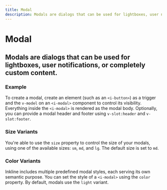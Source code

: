 ```yaml
---
title: Modal
description: Modals are dialogs that can be used for lightboxes, user notifications, or completely custom content.
---
```


<script setup>
import * as examples from '../examples';
</script>



# Modal
## Modals are dialogs that can be used for lightboxes, user notifications, or completely custom content.

### Example
To create a modal, create an element (such as an `<i-button>`) as a trigger and the `v-model` on an `<i-modal>` component to control its visibility. Everything inside the `<i-modal>` is rendered as the modal body. Optionally, you can provide a modal header and footer using `v-slot:header` and `v-slot:footer`.

<example :component="examples.IModalBasicExample" :html="examples.IModalBasicExampleHTML" :js="examples.IModalBasicExampleJS"></example>

### Size Variants
You're able to use the `size` property to control the size of your modals, using one of the available sizes: `sm`, `md`, and `lg`. 
The default size is set to `md`.

<example :component="examples.IModalSizeVariantsExample" :html="examples.IModalSizeVariantsExampleHTML" :js="examples.IModalBasicExampleJS"></example>

### Color Variants
Inkline includes multiple predefined modal styles, each serving its own semantic purpose. You can set the style of a `<i-modal>` using the `color` property. By default, modals use the `light` variant.

<example :component="examples.IModalColorVariantsExample" :html="examples.IModalColorVariantsExampleHTML" :js="examples.IModalBasicExampleJS"></example>
